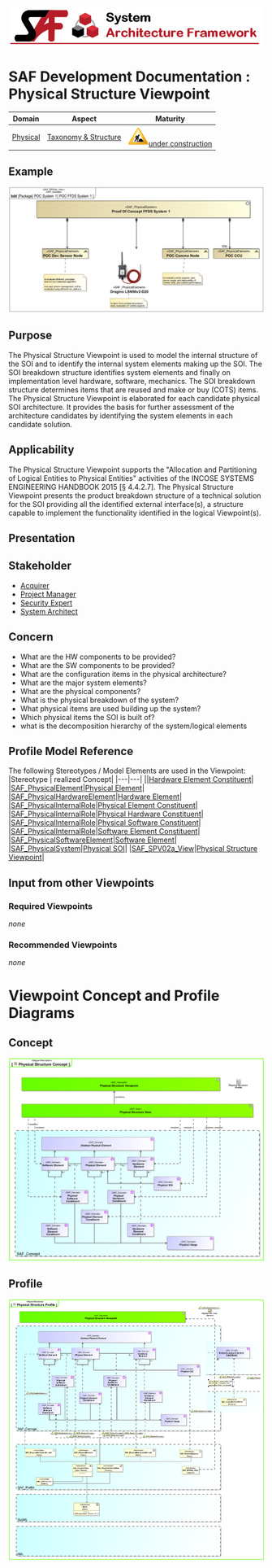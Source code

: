 ![System Architecture Framework](../../diagrams/Banner_SAF.png)
# SAF Development Documentation : Physical Structure Viewpoint
|**Domain**|**Aspect**|**Maturity**|
| --- | --- | --- |
|[Physical](../../domains.md#Domain-Physical)|[Taxonomy & Structure](../../aspects.md#Aspect-Taxonomy-&-Structure)|![Under Construction](../../diagrams/Under_construction_icon-yellow.svg )[under construction](../../using-saf/maturity.md#under-construction)|
## Example
![Physical-Structure-Viewpoint-primary-example-1.svg](../../diagrams/vp-examples/Physical-Structure-Viewpoint-primary-example-1.svg)
## Purpose
The Physical Structure Viewpoint is used to model the internal structure of the SOI and to identify the internal system elements making up the SOI. The SOI breakdown structure identifies system elements and finally on implementation level hardware, software, mechanics. The SOI breakdown structure determines items that are reused and make or buy (COTS) items. The Physical Structure Viewpoint is elaborated for each candidate physical SOI architecture. It provides the basis for further assessment of the architecture candidates by identifying the system elements in each candidate solution.

## Applicability
The Physical Structure Viewpoint supports the "Allocation and Partitioning of Logical Entities to Physical Entities" activities of the INCOSE SYSTEMS ENGINEERING HANDBOOK 2015 [§ 4.4.2.7]. The Physical Structure Viewpoint presents the product breakdown structure of a technical solution for the SOI providing all the identified external interface(s), a structure capable to implement the functionality identified in the logical Viewpoint(s).
## Presentation
## Stakeholder
* [Acquirer](../../stakeholders.md#Acquirer)
* [Project Manager](../../stakeholders.md#Project-Manager)
* [Security Expert](../../stakeholders.md#Security-Expert)
* [System Architect](../../stakeholders.md#System-Architect)
## Concern
* What are the HW components to be provided?
* What are the SW components to be provided?
* What are the configuration items in the physical architecture?
* What are the major system elements?
* What are the physical components?
* What is the physical breakdown of the system?
* What physical items are used building up the system?
* Which physical items the SOI is built of?
* what is the decomposition hierarchy of the system/logical elements
## Profile Model Reference
The following Stereotypes / Model Elements are used in the Viewpoint:
|Stereotype | realized Concept|
|---|---|
|[](../../stereotypes.md#)|[Hardware Element Constituent](../concept/concepts.md#Hardware-Element-Constituent)|
|[SAF_PhysicalElement](../../stereotypes.md#SAF_PhysicalElement)|[Physical Element](../concept/concepts.md#Physical-Element)|
|[SAF_PhysicalHardwareElement](../../stereotypes.md#SAF_PhysicalHardwareElement)|[Hardware Element](../concept/concepts.md#Hardware-Element)|
|[SAF_PhysicalInternalRole](../../stereotypes.md#SAF_PhysicalInternalRole)|[Physical Element Constituent](../concept/concepts.md#Physical-Element-Constituent)|
|[SAF_PhysicalInternalRole](../../stereotypes.md#SAF_PhysicalInternalRole)|[Physical Hardware Constituent](../concept/concepts.md#Physical-Hardware-Constituent)|
|[SAF_PhysicalInternalRole](../../stereotypes.md#SAF_PhysicalInternalRole)|[Physical Software Constituent](../concept/concepts.md#Physical-Software-Constituent)|
|[SAF_PhysicalInternalRole](../../stereotypes.md#SAF_PhysicalInternalRole)|[Software Element Constituent](../concept/concepts.md#Software-Element-Constituent)|
|[SAF_PhysicalSoftwareElement](../../stereotypes.md#SAF_PhysicalSoftwareElement)|[Software Element](../concept/concepts.md#Software-Element)|
|[SAF_PhysicalSystem](../../stereotypes.md#SAF_PhysicalSystem)|[Physical SOI](../concept/concepts.md#Physical-SOI)|
|[SAF_SPV02a_View](../../stereotypes.md#SAF_SPV02a_View)|[Physical Structure Viewpoint](../concept/concepts.md#Physical-Structure-Viewpoint)|
## Input from other Viewpoints
### Required Viewpoints
*none*
### Recommended Viewpoints
*none*
# Viewpoint Concept and Profile Diagrams
## Concept
![Physical Structure Concept](diagrams/Physical-Structure-Concept.svg)
## Profile
![Physical Structure Profile](diagrams/Physical-Structure-Profile.svg)
